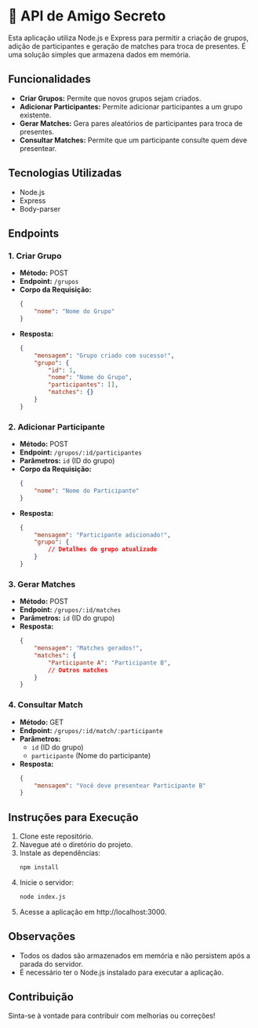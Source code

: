 # 🎉 API de Amigo Secreto

Esta aplicação utiliza Node.js e Express para permitir a criação de grupos, adição de participantes e geração de matches para troca de presentes. É uma solução simples que armazena dados em memória.

## Funcionalidades

- **Criar Grupos:** Permite que novos grupos sejam criados.
- **Adicionar Participantes:** Permite adicionar participantes a um grupo existente.
- **Gerar Matches:** Gera pares aleatórios de participantes para troca de presentes.
- **Consultar Matches:** Permite que um participante consulte quem deve presentear.

## Tecnologias Utilizadas

- Node.js
- Express
- Body-parser

## Endpoints

### 1. Criar Grupo

- **Método:** POST
- **Endpoint:** `/grupos`
- **Corpo da Requisição:**
    ```json
    {
        "nome": "Nome do Grupo"
    }
    ```
- **Resposta:**
    ```json
    {
        "mensagem": "Grupo criado com sucesso!",
        "grupo": {
            "id": 1,
            "nome": "Nome do Grupo",
            "participantes": [],
            "matches": {}
        }
    }
    ```

### 2. Adicionar Participante

- **Método:** POST
- **Endpoint:** `/grupos/:id/participantes`
- **Parâmetros:** `id` (ID do grupo)
- **Corpo da Requisição:**
    ```json
    {
        "nome": "Nome do Participante"
    }
    ```
- **Resposta:**
    ```json
    {
        "mensagem": "Participante adicionado!",
        "grupo": {
            // Detalhes do grupo atualizado
        }
    }
    ```

### 3. Gerar Matches

- **Método:** POST
- **Endpoint:** `/grupos/:id/matches`
- **Parâmetros:** `id` (ID do grupo)
- **Resposta:**
    ```json
    {
        "mensagem": "Matches gerados!",
        "matches": {
            "Participante A": "Participante B",
            // Outros matches
        }
    }
    ```

### 4. Consultar Match

- **Método:** GET
- **Endpoint:** `/grupos/:id/match/:participante`
- **Parâmetros:** 
  - `id` (ID do grupo)
  - `participante` (Nome do participante)
- **Resposta:**
    ```json
    {
        "mensagem": "Você deve presentear Participante B"
    }
    ```

## Instruções para Execução

1. Clone este repositório.
2. Navegue até o diretório do projeto.
3. Instale as dependências:
   ```bash
   npm install
4. Inicie o servidor:   
    ```bash
   node index.js
5. Acesse a aplicação em http://localhost:3000.

## Observações

- Todos os dados são armazenados em memória e não persistem após a parada do servidor.
- É necessário ter o Node.js instalado para executar a aplicação.

## Contribuição

Sinta-se à vontade para contribuir com melhorias ou correções!